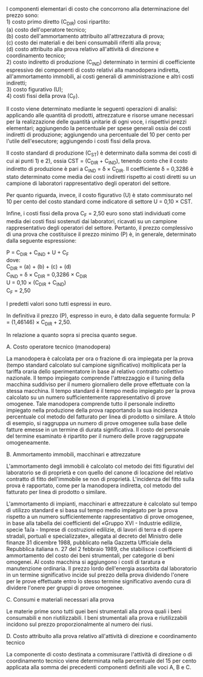 I componenti elementari di costo che concorrono alla determinazione del prezzo sono:<br>1) costo primo diretto (C<sub>DIR</sub>) così ripartito:<br><span class="ms-4">(a) costo dell'operatore tecnico;</span><br><span class="ms-4">(b) costo dell'ammortamento attribuito all'attrezzatura di prova;</span><br><span class="ms-4">(c) costo dei materiali e dei beni consumabili riferiti alla prova;</span><br><span class="ms-4">(d) costo attribuito alla prova relativo all'attività di direzione e coordinamento tecnico;</span><br>2) costo indiretto di produzione (C<sub>IND</sub>) determinato in termini di coefficiente espressivo dei componenti di costo relativi alla manodopera indiretta, all'ammortamento immobili, ai costi generali di amministrazione e altri costi indiretti;<br>3) costo figurativo (U);<br>4) costi fissi della prova (C<sub>F</sub>).

Il costo viene determinato mediante le seguenti operazioni di analisi: applicando alle quantità di prodotti, attrezzature e risorse umane necessari per la realizzazione delle quantità unitarie di ogni voce, i rispettivi prezzi elementari; aggiungendo la percentuale per spese generali ossia dei costi indiretti di produzione; aggiungendo una percentuale del 10 per cento per l'utile dell'esecutore; aggiungendo i costi fissi della prova.

Il costo standard di produzione (C<sub>ST</sub>) è determinato dalla somma dei costi di cui ai punti 1) e 2), ossia CST = (C<sub>DIR</sub> + C<sub>IND</sub>), tenendo conto che il costo indiretto di produzione è pari a C<sub>IND</sub> = δ × C<sub>DIR</sub>. Il coefficiente δ = 0,3286 è stato determinato come media dei costi indiretti rispetto ai costi diretti su un campione di laboratori rappresentativo degli operatori del settore.

Per quanto riguarda, invece, il costo figurativo (U) è stato commisurato nel 10 per cento del costo standard come indicatore di settore U = 0,10 × CST.

Infine, i costi fissi della prova C<sub>F</sub> = 2,50 euro sono stati individuati come media dei costi fissi sostenuti dai laboratori, ricavati su un campione rappresentativo degli operatori del settore. Pertanto, il prezzo complessivo di una prova che costituisce il prezzo minimo (P) è, in generale, determinato dalla seguente espressione:

P = C<sub>DIR</sub> + C<sub>IND</sub> + U + C<sub>F</sub><br>dove:<br>C<sub>DIR</sub> = (a) + (b) + (c) + (d)<br>C<sub>IND</sub> = δ × C<sub>DIR</sub> = 0,3286 × C<sub>DIR</sub><br>U = 0,10 × (C<sub>DIR</sub> + C<sub>IND</sub>)<br>C<sub>F</sub> = 2,50

I predetti valori sono tutti espressi in euro.

In definitiva il prezzo (P), espresso in euro, è dato dalla seguente formula: P = (1,46146) × C<sub>DIR</sub> + 2,50.

In relazione a quanto sopra si precisa quanto segue.

A. Costo operatore tecnico (manodopera)

La manodopera è calcolata per ora o frazione di ora impiegata per la prova (tempo standard calcolato sul campione significativo) moltiplicata per la tariffa oraria dello sperimentatore in base al relativo contratto collettivo nazionale. Il tempo impiegato comprende l'attrezzaggio e il tuning della macchina suddiviso per il numero giornaliero delle prove effettuate con la stessa macchina. Il tempo standard è il tempo medio impiegato per la prova calcolato su un numero sufficientemente rappresentativo di prove omogenee. Tale manodopera comprende tutto il personale indiretto impiegato nella produzione della prova rapportando la sua incidenza percentuale col metodo del fatturato per linea di prodotto o similare. A titolo di esempio, si raggruppa un numero di prove omogenee sulla base delle fatture emesse in un termine di durata significativa. Il costo del personale del termine esaminato è ripartito per il numero delle prove raggruppate omogeneamente.

B. Ammortamento immobili, macchinari e attrezzature

L'ammortamento degli immobili è calcolato col metodo dei fitti figurativi del laboratorio se di proprietà e con quello del canone di locazione del relativo contratto di fitto dell'immobile se non di proprietà. L'incidenza del fitto sulla prova è rapportato, come per la manodopera indiretta, col metodo del fatturato per linea di prodotto o similare.

L'ammortamento di impianti, macchinari e attrezzature è calcolato sul tempo di utilizzo standard e si basa sul tempo medio impiegato per la prova rispetto a un numero sufficientemente rappresentativo di prove omogenee, in base alla tabella dei coefficienti del «Gruppo XVI - Industrie edilizie, specie 1a/a - Imprese di costruzioni edilizie, di lavori di terra e di opere stradali, portuali e specializzate», allegata al decreto del Ministro delle finanze 31 dicembre 1988, pubblicato nella Gazzetta Ufficiale della Repubblica italiana n. 27 del 2 febbraio 1989, che stabilisce i coefficienti di ammortamento del costo dei beni strumentali, per categorie di beni omogenei. Al costo macchina si aggiungono i costi di taratura e manutenzione ordinaria. Il prezzo lordo dell'energia assorbita dal laboratorio in un termine significativo incide sul prezzo della prova dividendo l'onere per le prove effettuate entro lo stesso termine significativo avendo cura di dividere l'onere per gruppi di prove omogenee.

C. Consumi e materiali necessari alla prova

Le materie prime sono tutti quei beni strumentali alla prova quali i beni consumabili e non riutilizzabili. I beni strumentali alla prova e riutilizzabili incidono sul prezzo proporzionalmente al numero dei riusi.

D. Costo attribuito alla prova relativo all'attività di direzione e coordinamento tecnico

La componente di costo destinata a commisurare l'attività di direzione o di coordinamento tecnico viene determinata nella percentuale del 15 per cento applicata alla somma dei precedenti componenti definiti alle voci A, B e C.